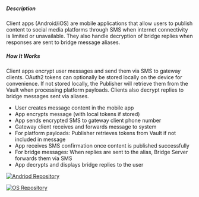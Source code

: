 ##### Description

Client apps (Android/iOS) are mobile applications that allow users to publish content to social media platforms through SMS when internet connectivity is limited or unavailable. They also handle decryption of bridge replies when responses are sent to bridge message aliases.

##### How It Works

Client apps encrypt user messages and send them via SMS to gateway clients. OAuth2 tokens can optionally be stored locally on the device for convenience. If not stored locally, the Publisher will retrieve them from the Vault when processing platform payloads. Clients also decrypt replies to bridge messages sent via aliases.

- User creates message content in the mobile app
- App encrypts message (with local tokens if stored)
- App sends encrypted SMS to gateway client phone number
- Gateway client receives and forwards message to system
- For platform payloads: Publisher retrieves tokens from Vault if not included in message
- App receives SMS confirmation once content is published successfully
- For bridge messages: When replies are sent to the alias, Bridge Server forwards them via SMS
- App decrypts and displays bridge replies to the user

[![Andriod Repository](https://img.shields.io/badge/GitHub-Source_Code-black?logo=github)](https://github.com/smswithoutborders/RelaySMS-Android)

[![OS Repository](https://img.shields.io/badge/GitHub-Source_Code-black?logo=github)](https://github.com/smswithoutborders/RelaySMS-iOS)
